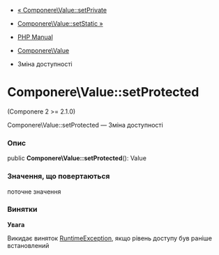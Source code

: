 - [« Componere\Value::setPrivate](componere-value.setprivate.md)
- [Componere\Value::setStatic »](componere-value.setstatic.md)

- [PHP Manual](index.md)
- [Componere\Value](class.componere-value.md)
- Зміна доступності

# Componere\Value::setProtected

(Componere 2 \>= 2.1.0)

Componere\Value::setProtected — Зміна доступності

### Опис

public **Componere\Value::setProtected**(): Value

### Значення, що повертаються

поточне значення

### Винятки

**Увага**

Викидає виняток [RuntimeException](class.runtimeexception.md),
якщо рівень доступу був раніше встановлений
